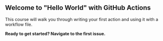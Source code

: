 ## Welcome to "Hello World" with GitHub Actions

This course will walk you through writing your first action and using it with a workflow file. 

**Ready to get started? Navigate to the first issue.**


